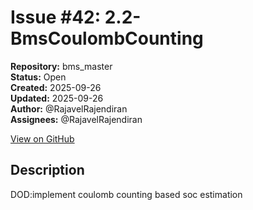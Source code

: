 # Issue #42: 2.2-BmsCoulombCounting

**Repository:** bms_master  
**Status:** Open  
**Created:** 2025-09-26  
**Updated:** 2025-09-26  
**Author:** @RajavelRajendiran  
**Assignees:** @RajavelRajendiran  

[View on GitHub](https://github.com/Simtestlab/bms_master/issues/42)

## Description

DOD:implement coulomb counting based  soc estimation